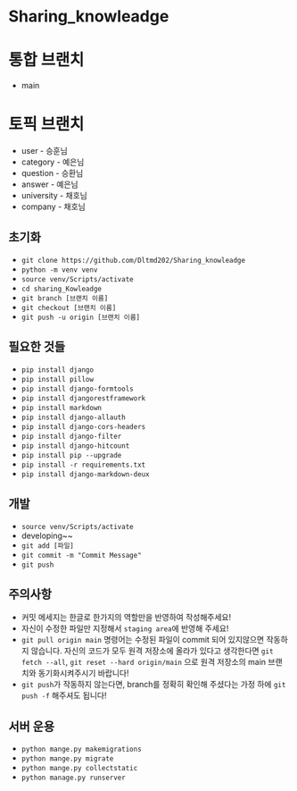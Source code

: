 # Sharing_knowleadge

# 통합 브랜치 
* main

# 토픽 브랜치
* user - 승훈님
* category - 예은님
* question - 승환님
* answer - 예은님
* university - 채호님
* company - 채호님

## 초기화
* `git clone https://github.com/Dltmd202/Sharing_knowleadge`
* `python -m venv venv`
* `source venv/Scripts/activate`
* `cd sharing_Kowleadge`  
* `git branch [브랜치 이름]`
* `git checkout [브랜치 이름]`
* `git push -u origin [브랜치 이름]`

## 필요한 것들
* `pip install django`
* `pip install pillow`
* `pip install django-formtools`
* `pip install djangorestframework`
* `pip install markdown`
* `pip install django-allauth`
* `pip install django-cors-headers`
* `pip install django-filter`
* `pip install django-hitcount`
* `pip install pip --upgrade`
* `pip install -r requirements.txt`
* `pip install django-markdown-deux`

  
## 개발
* `source venv/Scripts/activate`
* developing~~
* `git add [파일]`
* `git commit -m "Commit Message"`
* `git push`

## 주의사항
* 커밋 메세지는 한글로 한가지의 역할만을 반영하여 작성해주세요!
* 자신이 수정한 파일만 지정해서 `staging area`에 반영해 주세요!  
* `git pull origin main` 명령어는  수정된 파일이 commit 되어 있지않으면 작동하지
    않습니다. 자신의 코드가 모두 원격 저장소에 올라가 있다고 생각한다면 `git fetch --all`, `git reset --hard origin/main`
    으로 원격 저장소의 main 브랜치와 동기화시켜주시기 바랍니다!
* `git push`가 작동하지 않는다면, branch를 정확히 확인해 주셨다는 가정 하에 `git push -f` 해주셔도 됩니다!   

## 서버 운용
* `python mange.py makemigrations`
* `python mange.py migrate`
* `python mange.py collectstatic`
* `python manage.py runserver`
